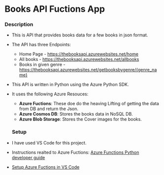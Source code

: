 # Books API Fuctions App

### Description
- This is API that provides books data for a few books in json format.
- The API has three Endpoints:
    - Home Page - https://thebooksapi.azurewebsites.net/home
    - All books - https://thebooksapi.azurewebsites.net/allbooks
    - Books in given genre - https://thebooksapi.azurewebsites.net/getbooksbygenre/{genre_name}
- This API is written in Python using the Azure Python SDK.
- It uses the following Azure Resouces:
    - **Azure Fuctions**: These doe do the heaving Lifting of getting the data from DB and return the Json.
    - **Azure Cosmos DB**: Stores the books data in NoSQL DB.
    - **Azure Blob Storage**: Stores the Cover images for the books.
 
  ### Setup
- I have used VS Code for this project.
- Instructions realted to Azure Fuctions: [Azure Functions Python developer guide](https://learn.microsoft.com/en-us/azure/azure-functions/functions-reference-python?tabs=asgi%2Capplication-level&pivots=python-mode-decorators)
- [Setup Azure Fuctions in VS Code](https://learn.microsoft.com/en-us/azure/azure-functions/create-first-function-vs-code-python?pivots=python-mode-decorators)

  

